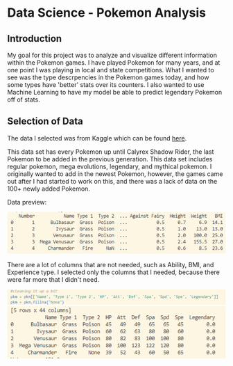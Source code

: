 # Data Science - Pokemon Analysis
## Introduction
My goal for this project was to analyze and visualize different information within the Pokemon games. I have played Pokemon for many years, and at one point I was playing in local and state competitions. What I wanted to see was the type descrpencies in the Pokemon games today, and how some types have 'better' stats over its counters. I also wanted to use Machine Learning to have my model be able to predict legendary Pokemon off of stats.

## Selection of Data
The data I selected was from Kaggle which can be found [here](https://www.kaggle.com/datasets/maca11/all-pokemon-dataset).

This data set has every Pokemon up until Calyrex Shadow Rider, the last Pokemon to be added in the previous generation. This data set includes regular pokemon, mega evolutions, legendary, and mythical pokemon. I originally wanted to add in the newest Pokemon, however, the games came out after I had started to work on this, and there was a lack of data on the 100+ newly added Pokemon.

Data preview:

<img src="https://github.com/rengel44/Pokemon-DS/blob/main/data%20preview.PNG">

There are a lot of columns that are not needed, such as Ability, BMI, and Experience type. I selected only the columns that I needed, because there were far more that I didn't need.

<img src="https://github.com/rengel44/Pokemon-DS/blob/main/cleaning%20it%20up%20a%20bit.PNG">
<img src="https://github.com/rengel44/Pokemon-DS/blob/main/cleaned.PNG">

